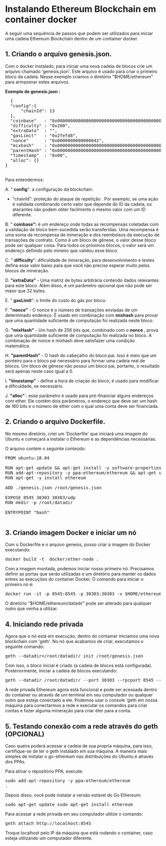 # Instalando Ethereum Blockchain em container docker

A seguir uma sequência de passos que podem ser utilizados para iniciar uma cadeia Ethereum Blockchain dentro de um container docker.

## 1. Criando o arquivo genesis.json.

Com o docker instalado, para iniciar uma nova cadeia de blocos crie um arquivo chamado &#39;genesis.json&#39;. Este arquivo é usado para criar o primeiro bloco da cadeia. Nesse exemplo criamos o diretório &quot;$HOME/ethereum&quot; para armazenar estes arquivos.

**Exemplo de genesis.json :**
  <pre>
  {
  "config":{
      "chainId": 13
  },
  "coinbase"   : "0x0000000000000000000000000000000000000000",
  "difficulty" : "0x200",
  "extraData"  : "",
  "gasLimit"   : "0x2fefd8",
  "nonce"      : "0x0000000000000042",
  "mixhash"    : "0x0000000000000000000000000000000000000000000000000000000000000000",
  "parentHash" : "0x0000000000000000000000000000000000000000000000000000000000000000",
  "timestamp"  : "0x00",
  "alloc": {}
}
   </pre>
Para entendermos:

A.  &quot; **config**&quot;: a configuração da blockchain.
  * &quot;chainId&quot;: proteção do ataque de repetição . Por exemplo, se uma ação é validada combinando certo valor que depende do ID da cadeia, os atacantes não podem obter facilmente o mesmo valor com um ID diferente.
  
B. &quot; **coinbase&quot;:** é um endereço onde todas as recompensas coletadas com a validação de bloco bem-sucedida serão transferidas. Uma recompensa é uma soma da recompensa de mineração e dos reembolsos da execução de transações de contrato. Como é um bloco de gênese, o valor desse bloco pode ser qualquer coisa. Para todos os próximos blocos, o valor será um endereço definido pelo mineiro que validou esse bloco.

C. &quot; **difficulty**&quot;: dificuldade de mineração, para desenvolvimento e testes defina esse valor baixo para que você não precise esperar muito pelos blocos de mineração.

D. **&quot;extraData&quot;** - Uma matriz de bytes arbitrária contendo dados relevantes para este bloco. Além disso, é um parâmetro opcional que não pode ser maior que 32 bytes.

E. &quot; **gasLimit**&quot;: o limite do custo do gás por bloco.

F. **&quot;nonce&quot;** -  O nonce é o número de transações enviadas de um determinado endereço. É usado em combinação com **mixhash** para provar que uma quantidade suficiente de computação foi realizada neste bloco.

G. **&quot;mixHash&quot;** - Um hash de 256 bits que, combinado com o **nonce** , prova que uma quantidade suficiente de computação foi realizada no bloco. A combinação de nonce e mixhash deve satisfazer uma condição matemática.

H. **&quot;parentHash&quot;** - O hash do cabeçalho do bloco pai. Isso é meio que um ponteiro para o bloco pai necessário para formar uma cadeia real de blocos. Um bloco de gênese não possui um bloco pai, portanto, o resultado será apenas neste caso igual a 0.

I. **&quot;timestamp&quot;** - define a hora de criação do bloco, é usado para modificar a dificuldade, se necessário.

J. **&quot;alloc&quot;** : esse parâmetro é usado para pré-financiar alguns endereços com ether. Ele contém dois parâmetros, o endereço que deve ser um hash de 160 bits e o número de ether com o qual uma conta deve ser financiada.

## 2. Criando o arquivo  Dockerfile.

No mesmo diretório, criei um &#39;Dockerfile&#39; que iniciará uma imagem do Ubuntu e começará a instalar o Ethereum e as dependências necessárias.

O arquivo contém o seguinte conteúdo:

<pre>
FROM ubuntu:18.04

RUN apt-get update && apt-get install -y software-properties-common net-tools
RUN add-apt-repository -y ppa:ethereum/ethereum && apt-get update
RUN apt-get -y install ethereum

ADD ./genesis.json /root/genesis.json

EXPOSE 8545 30303 30303/udp
RUN mkdir -p /root/datadir

ENTRYPOINT "bash"

</pre>

## 3. Criando imagem Docker e iniciar um nó

Com o Dockerfile e o arquivo genesis, posso criar a imagem do Docker executando:
<pre>
docker build -t  docker/ether-node .
</pre>

Com a imagem montada, podemos iniciar nosso primeiro nó. Precisamos definir as portas que serão utilizadas e um diretório para manter os dados entres as execuções do container Docker. O comando para iniciar o primeiro nó é:
<pre>
docker run -it -p 8545:8545 -p 30303:30303 -v $HOME/ethereum/datadir:/root/datadir docker/ether-node /bin/bash
</pre>

 O diretório &quot;$HOME/ethereum/datadir&quot; pode ser alterado para qualquer outro que venha a utilizar.

## 4. Iniciando rede privada

Agora que o nó está em execução, dentro do container iniciamos uma nova blockchain com &#39;geth&#39;. No nó que acabamos de criar, executamos o seguinte comando:
<pre>
geth --datadir=/root/datadir/ init /root/genesis.json 
</pre>

 Com isso, o bloco inicial é criado (a cadeia de blocos está configurada). Posteriormente, iniciar a cadeia de blocos executando:
 <pre>
geth --datadir /root/datadir/ --port 30303 --rpcport 8545 --rpc --rpcapi eth,web3,personal,net --rpcaddr 0.0.0.0 console
</pre>

 A rede privada Ethereum agora está funcional e pode ser acessada dentro do container ou através de um terminal em seu computador ou qualquer outro que esteja conectado a ele. Podemos usar o console &#39;geth em nossa máquina para conectarmos a rede e executar os comandos para criar contas e fazer alguma mineração para criar éter para a conta.
 
## 5. Testando conexão com a rede através do geth (OPCIONAL)

Caso queira poderá acessar a cadeia de sua propria máquina, para isso, certifique-se de ter o geth instalado em sua máquina. A maneira mais simples de instalar o go-ethereum nas distribuições do Ubuntu é através dos PPAs.

Para ativar o repositório PPA, execute:
<pre>
sudo add-apt-repository -y ppa:ethereum/ethereum
.
</pre>

Depois disso, você pode instalar a versão estável do Go Ethereum:
<pre>
sudo apt-get update sudo apt-get install ethereum
</pre>


Para acessar a rede privada em seu computador utilize o comando:
<pre>
geth attach http://localhost:8545
</pre>

Troque localhost pelo IP da máquina que está rodando o container, caso esteja utilizando um computador diferente.
